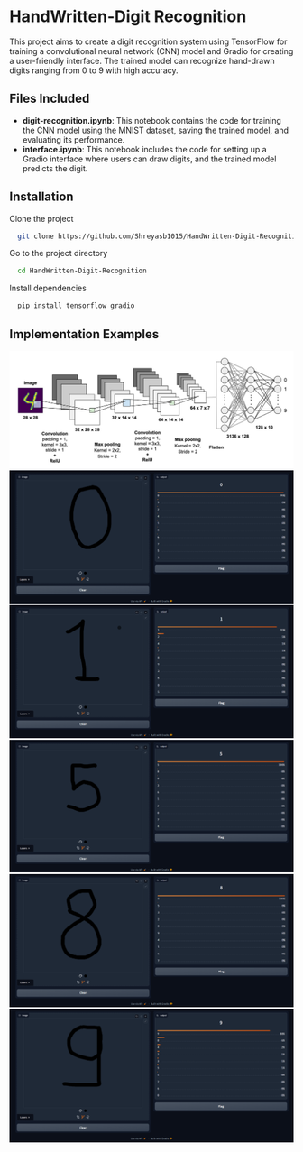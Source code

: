 
# HandWritten-Digit Recognition

This project aims to create a digit recognition system using TensorFlow for training a convolutional neural network (CNN) model and Gradio for creating a user-friendly interface. The trained model can recognize hand-drawn digits ranging from 0 to 9 with high accuracy.
## Files Included


- **digit-recognition.ipynb**: This notebook contains the code for training the CNN model using the MNIST dataset, saving the trained model, and evaluating its performance.
- **interface.ipynb**: This notebook includes the code for setting up a Gradio interface where users can draw digits, and the trained model predicts the digit.

## Installation

Clone the project

```bash
  git clone https://github.com/Shreyasb1015/HandWritten-Digit-Recognition
```

Go to the project directory

```bash
  cd HandWritten-Digit-Recognition

```

Install dependencies

```bash
  pip install tensorflow gradio
```




## Implementation Examples

![Image-1](Images/cnn-architecture.jpg)
![Image-2](Images/predict-0.png)
![Image-3](Images/predict-1.png)
![Image-4](Images/predict-5.png)
![Image-5](Images/predict-8.png)
![Image-6](Images/predict-9.png)

